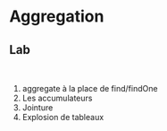 <!-- .slide: class="exercice" -->

# Aggregation
## Lab
<br/>

1. aggregate à la place de find/findOne
2. Les accumulateurs
3. Jointure
4. Explosion de tableaux

<br/>
